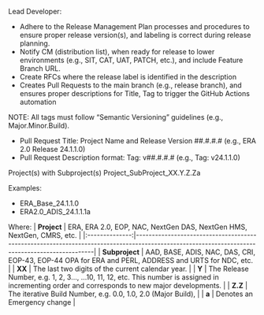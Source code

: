 Lead Developer:
- Adhere to the Release Management Plan processes and procedures to ensure proper release version(s), and labeling is correct during release planning.
- Notify CM (distribution list), when ready for release to lower environments (e.g., SIT, CAT, UAT, PATCH, etc.), and include Feature Branch URL.
- Create RFCs where the release label is identified in the description
- Creates Pull Requests to the main branch (e.g., release branch), and ensures proper descriptions for Title, Tag to trigger the GitHub Actions automation

NOTE: All tags must follow “Semantic Versioning” guidelines (e.g., Major.Minor.Build). 
-	Pull Request Title: Project Name and Release Version ##.#.#.# (e.g., ERA 2.0 Release 24.1.1.0)
-	Pull Request Description format: Tag: v##.#.#.# (e.g., Tag: v24.1.1.0)

Project(s) with Subproject(s) 
Project_SubProject_XX.Y.Z.Za

Examples:  
- ERA_Base_24.1.1.0
- ERA2.0_ADIS_24.1.1.1a

Where:
|   **Project**  | ERA, ERA 2.0, EOP, NAC, NextGen DAS, NextGen HMS, NextGen, CMRS, etc.                                                                         |
|:--------------:|-----------------------------------------------------------------------------------------------------------------------------------------------|
| **Subproject** | AAD, BASE, ADIS, NAC, DAS, CRI, EOP-43, EOP-44 OPA for ERA and PERL, ADDRESS and URTS for NDC, etc.                                           |
|     **XX**     | The last two digits of the current calendar year.                                                                                             |
|      **Y**     | The Release Number, e.g. 1, 2, 3…, …10, 11, 12, etc. This number is assigned in incrementing order and corresponds to new major developments. |
|     **Z.Z**    | The iterative Build Number, e.g. 0.0, 1.0, 2.0 (Major Build),                                                                                 |
|      **a**     | Denotes an Emergency change                                                                                                                   |
